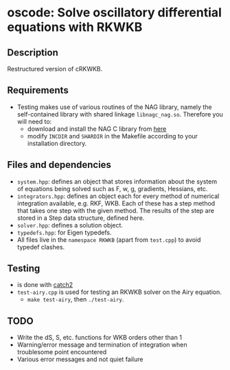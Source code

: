 # oscode: Solve oscillatory differential equations with RKWKB 

## Description

Restructured version of cRKWKB.

## Requirements

- Testing makes use of various routines of the NAG library, namely the
  self-contained library with shared linkage `libnagc_nag.so`. Therefore you
  will need to:
    - download and install the NAG C library from [here](https://www.nag.co.uk/content/downloads-nag-c-library-versions)
    - modify `INCDIR` and `SHARDIR` in the Makefile according to your
      installation directory.

## Files and dependencies

- `system.hpp`: defines an object that stores information about the system of
  equations being solved such as F, w, g, gradients, Hessians, etc.
- `integrators.hpp`: defines an object each for every method of numerical
  integration available, e.g. RKF, WKB. Each of these has a step method that
  takes one step with the given method. The results of the step are stored in a
  Step data structure, defined here.
- `solver.hpp`: defines a solution object.
- `typedefs.hpp`: for Eigen typedefs.
- All files live in the `namespace RKWKB` (apart from `test.cpp`) to avoid
  typedef clashes.

## Testing

- is done with [catch2](https://github.com/catchorg/Catch2)
- `test-airy.cpp` is used for testing an RKWKB solver on the Airy equation.
    - `make test-airy`, then `./test-airy`.

## TODO

- Write the dS, S, etc. functions for WKB orders other than 1
- Warning/error message and termination of integration when troublesome point encountered
- Various error messages and not quiet failure
